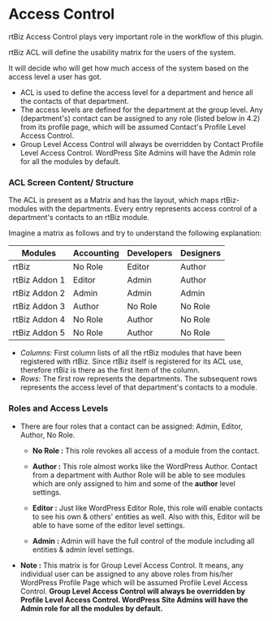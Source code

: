 Access Control
==============

rtBiz Access Control plays very important role in the workflow of this plugin.

rtBiz ACL will define the usability matrix for the users of the system.

It will decide who will get how much access of the system based on the access level a user has got.

- ACL is used to define the access level for a department and hence all the contacts of that department.
- The access levels are defined for the department at the group level.  Any (department's) contact can be assigned to any role (listed below in 4.2) from its profile page, which will be assumed Contact's Profile Level Access Control.
- Group Level Access Control will always be overridden by Contact Profile Level Access Control. WordPress Site Admins will have the Admin role for all the modules by default.

### ACL Screen Content/ Structure

The ACL is present as a Matrix and has the layout, which maps rtBiz-modules with the departments. Every entry represents access control of a department's contacts to an rtBiz module.

Imagine a matrix as follows and try to understand the following explanation:

 Modules			| Accounting	| Developers	| Designers
--------------------|---------------|---------------|----------
rtBiz				| No Role		| Editor		| Author
rtBiz Addon 1		| Editor		| Admin			| Author
rtBiz Addon 2		| Admin			| Admin			| Admin
rtBiz Addon 3		| Author		| No Role		| No Role
rtBiz Addon 4		| No Role		| Author		| No Role
rtBiz Addon 5		| No Role		| Author		| No Role


- *Columns:* First column lists of all the rtBiz modules that have been registered with rtBiz. Since rtBiz itself is registered for its ACL use,  therefore rtBiz is there as the first item of the column.
- *Rows:* The first row represents the departments. The subsequent rows represents the access level of that department's contacts to a module.

### Roles and Access Levels

- There are four roles that a contact can be assigned: Admin, Editor, Author, No Role.

	- **No Role :** This role revokes all access of a module from the contact.

	- **Author :** This role almost works like the WordPress Author. Contact from a department with Author Role will be able to see modules which are only assigned to him and some of the **author** level settings.

	- **Editor :** Just like WordPress Editor Role, this role will enable contacts to see his own & others' entities as well. Also with this, Editor will be able to have some of the editor level settings.

	- **Admin :** Admin will have the full control of the module including all entities & admin level settings.

- **Note :** This matrix is for Group Level Access Control. It means, any individual user can be assigned to any above roles from his/her WordPress Profile Page which will be assumed Profile Level Access Control. **Group Level Access Control will always be overridden by Profile Level Access Control. WordPress Site Admins will have the Admin role for all the modules by default.**
